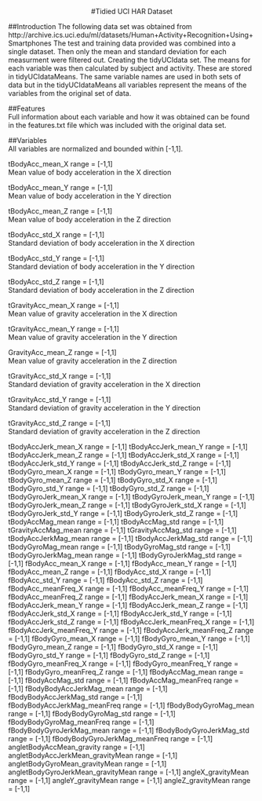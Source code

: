 <p align="center">#Tidied UCI HAR Dataset</p>
##Introduction
The following data set was obtained from http://archive.ics.uci.edu/ml/datasets/Human+Activity+Recognition+Using+Smartphones  
The test and training data provided was combined into a single dataset.  Then only the mean and standard deviation for each measurment were filtered out.  Creating the tidyUCIdata set.  The means for each variable was then calculated by subject and activity.  These are stored in tidyUCIdataMeans.  The same variable names are used in both sets of data but in the tidyUCIdataMeans all variables represent the means of the variables from the original set of data.  

##Features  
Full information about each variable and how it was obtained can be found in the features.txt file which was included with the original data set.   

##Variables  
All variables are normalized and bounded within [-1,1].  
  
tBodyAcc_mean_X        range = [-1,1]  
Mean value of body acceleration in the X direction  
  
tBodyAcc_mean_Y		range = [-1,1]  
Mean value of body acceleration in the Y direction  
  
tBodyAcc_mean_Z		range = [-1,1]  
Mean value of body acceleration in the Z direction  
  
tBodyAcc_std_X		range = [-1,1]    
Standard deviation of body acceleration in the X direction  
  
tBodyAcc_std_Y		range = [-1,1]   
Standard deviation of body acceleration in the Y direction  
  
tBodyAcc_std_Z		range = [-1,1]    
Standard deviation of body acceleration in the Z direction  
  
tGravityAcc_mean_X		range = [-1,1]    
Mean value of gravity acceleration in the X direction  
  
tGravityAcc_mean_Y		range = [-1,1]  
Mean value of gravity acceleration in the Y direction  
  
GravityAcc_mean_Z		range = [-1,1]  
Mean value of gravity acceleration in the Z direction  
  
tGravityAcc_std_X		range = [-1,1]  
Standard deviation of gravity acceleration in the X direction  
  
tGravityAcc_std_Y		range = [-1,1]  
Standard deviation of gravity acceleration in the Y direction  
  
tGravityAcc_std_Z		range = [-1,1]  
Standard deviation of gravity acceleration in the Z direction  

tBodyAccJerk_mean_X		range = [-1,1]
tBodyAccJerk_mean_Y		range = [-1,1]
tBodyAccJerk_mean_Z		range = [-1,1]
tBodyAccJerk_std_X		range = [-1,1]
tBodyAccJerk_std_Y		range = [-1,1]
tBodyAccJerk_std_Z		range = [-1,1]
tBodyGyro_mean_X		range = [-1,1]
tBodyGyro_mean_Y		range = [-1,1]
tBodyGyro_mean_Z		range = [-1,1]
tBodyGyro_std_X		range = [-1,1]
tBodyGyro_std_Y		range = [-1,1]
tBodyGyro_std_Z		range = [-1,1]
tBodyGyroJerk_mean_X		range = [-1,1]
tBodyGyroJerk_mean_Y		range = [-1,1]
tBodyGyroJerk_mean_Z		range = [-1,1]
tBodyGyroJerk_std_X		range = [-1,1]
tBodyGyroJerk_std_Y		range = [-1,1]
tBodyGyroJerk_std_Z		range = [-1,1]
tBodyAccMag_mean		range = [-1,1]
tBodyAccMag_std		range = [-1,1]
tGravityAccMag_mean		range = [-1,1]
tGravityAccMag_std		range = [-1,1]
tBodyAccJerkMag_mean		range = [-1,1]
tBodyAccJerkMag_std		range = [-1,1]
tBodyGyroMag_mean		range = [-1,1]
tBodyGyroMag_std		range = [-1,1]
tBodyGyroJerkMag_mean		range = [-1,1]
tBodyGyroJerkMag_std		range = [-1,1]
fBodyAcc_mean_X		range = [-1,1]
fBodyAcc_mean_Y		range = [-1,1]
fBodyAcc_mean_Z		range = [-1,1]
fBodyAcc_std_X		range = [-1,1]
fBodyAcc_std_Y		range = [-1,1]
fBodyAcc_std_Z		range = [-1,1]
fBodyAcc_meanFreq_X		range = [-1,1]
fBodyAcc_meanFreq_Y		range = [-1,1]
fBodyAcc_meanFreq_Z		range = [-1,1]
fBodyAccJerk_mean_X		range = [-1,1]
fBodyAccJerk_mean_Y		range = [-1,1]
fBodyAccJerk_mean_Z		range = [-1,1]
fBodyAccJerk_std_X		range = [-1,1]
fBodyAccJerk_std_Y		range = [-1,1]
fBodyAccJerk_std_Z		range = [-1,1]
fBodyAccJerk_meanFreq_X		range = [-1,1]
fBodyAccJerk_meanFreq_Y		range = [-1,1]
fBodyAccJerk_meanFreq_Z		range = [-1,1]
fBodyGyro_mean_X		range = [-1,1]
fBodyGyro_mean_Y		range = [-1,1]
fBodyGyro_mean_Z		range = [-1,1]
fBodyGyro_std_X		range = [-1,1]
fBodyGyro_std_Y		range = [-1,1]
fBodyGyro_std_Z		range = [-1,1]
fBodyGyro_meanFreq_X		range = [-1,1]
fBodyGyro_meanFreq_Y		range = [-1,1]
fBodyGyro_meanFreq_Z		range = [-1,1]
fBodyAccMag_mean		range = [-1,1]
fBodyAccMag_std		range = [-1,1]
fBodyAccMag_meanFreq		range = [-1,1]
fBodyBodyAccJerkMag_mean		range = [-1,1]
fBodyBodyAccJerkMag_std		range = [-1,1]
fBodyBodyAccJerkMag_meanFreq		range = [-1,1]
fBodyBodyGyroMag_mean		range = [-1,1]
fBodyBodyGyroMag_std		range = [-1,1]
fBodyBodyGyroMag_meanFreq		range = [-1,1]
fBodyBodyGyroJerkMag_mean		range = [-1,1]
fBodyBodyGyroJerkMag_std		range = [-1,1]
fBodyBodyGyroJerkMag_meanFreq		range = [-1,1]
angletBodyAccMean_gravity		range = [-1,1]
angletBodyAccJerkMean_gravityMean		range = [-1,1]
angletBodyGyroMean_gravityMean		range = [-1,1]
angletBodyGyroJerkMean_gravityMean		range = [-1,1]
angleX_gravityMean		range = [-1,1]
angleY_gravityMean		range = [-1,1]
angleZ_gravityMean		range = [-1,1]

